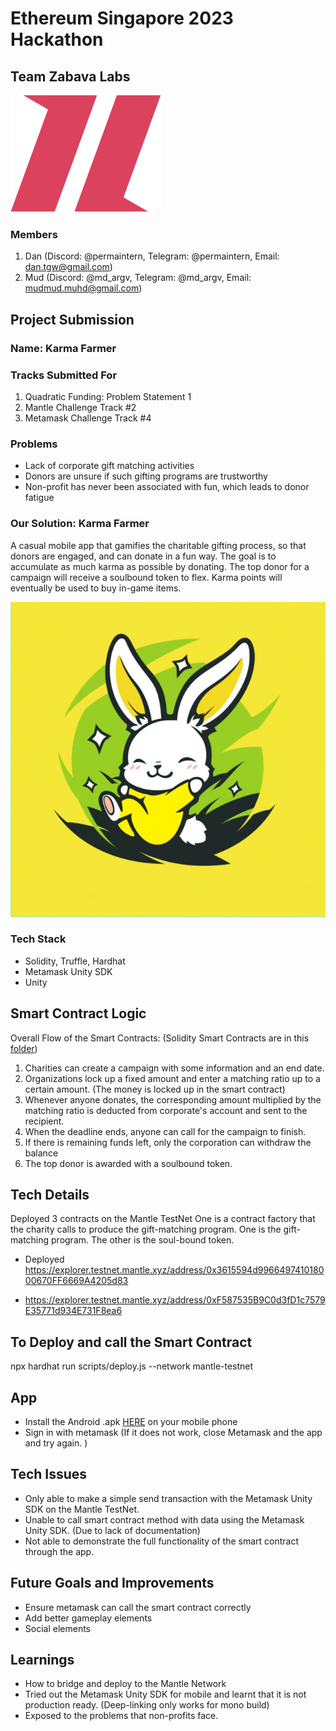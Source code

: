 # Ethereum Singapore 2023 Hackathon

## Team Zabava Labs

![alt text](./readme_files/zabavaLogo.png)

### Members

1. Dan (Discord: @permaintern, Telegram: @permaintern, Email: dan.tgw@gmail.com)
2. Mud (Discord: @md_argv, Telegram: @md_argv, Email: mudmud.muhd@gmail.com)

## Project Submission

### Name: Karma Farmer

### Tracks Submitted For

1. Quadratic Funding: Problem Statement 1
2. Mantle Challenge Track #2
3. Metamask Challenge Track #4

### Problems

- Lack of corporate gift matching activities
- Donors are unsure if such gifting programs are trustworthy
- Non-profit has never been associated with fun, which leads to donor fatigue

### Our Solution: Karma Farmer

A casual mobile app that gamifies the charitable gifting process, so that donors are engaged, and can donate in a fun way. The goal is to accumulate as much karma as possible by donating. The top donor for a campaign will receive a soulbound token to flex. Karma points will eventually be used to buy in-game items.

![alt text](./readme_files/logo.jpg)

### Tech Stack

- Solidity, Truffle, Hardhat
- Metamask Unity SDK
- Unity

## Smart Contract Logic

Overall Flow of the Smart Contracts: (Solidity Smart Contracts are in this [folder](./contracts/))

1. Charities can create a campaign with some information and an end date.
2. Organizations lock up a fixed amount and enter a matching ratio up to a certain amount. (The money is locked up in the smart contract)
3. Whenever anyone donates, the corresponding amount multiplied by the matching ratio is deducted from corporate's account and sent to the recipient.
4. When the deadline ends, anyone can call for the campaign to finish.
5. If there is remaining funds left, only the corporation can withdraw the balance
6. The top donor is awarded with a soulbound token.

## Tech Details

Deployed 3 contracts on the Mantle TestNet
One is a contract factory that the charity calls to produce the gift-matching program.
One is the gift-matching program.
The other is the soul-bound token.

- Deployed https://explorer.testnet.mantle.xyz/address/0x3615594d996649741018000670FF6669A4205d83

- https://explorer.testnet.mantle.xyz/address/0xF587535B9C0d3fD1c7579E35771d934E731F8ea6

## To Deploy and call the Smart Contract

npx hardhat run scripts/deploy.js --network mantle-testnet

## App

- Install the Android .apk [HERE](./MatchingDonationUnityGame/Karma%20Farmer.apk) on your mobile phone
- Sign in with metamask (If it does not work, close Metamask and the app and try again. )

## Tech Issues

- Only able to make a simple send transaction with the Metamask Unity SDK on the Mantle TestNet.
- Unable to call smart contract method with data using the Metamask Unity SDK. (Due to lack of documentation)
- Not able to demonstrate the full functionality of the smart contract through the app.

## Future Goals and Improvements

- Ensure metamask can call the smart contract correctly
- Add better gameplay elements
- Social elements

## Learnings

- How to bridge and deploy to the Mantle Network
- Tried out the Metamask Unity SDK for mobile and learnt that it is not production ready. (Deep-linking only works for mono build)
- Exposed to the problems that non-profits face.
